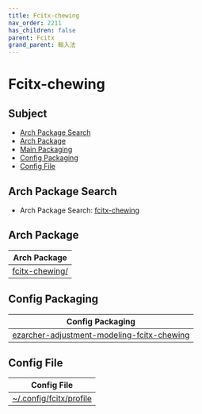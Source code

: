 ```yaml
---
title: Fcitx-chewing
nav_order: 2211
has_children: false
parent: Fcitx
grand_parent: 輸入法
---
```



# Fcitx-chewing


## Subject

* [Arch Package Search](#arch-package-search)
* [Arch Package](#arch-package)
* [Main Packaging](#main-packaging)
* [Config Packaging](#config-packaging)
* [Config File](#config-file)


## Arch Package Search

* Arch Package Search: [fcitx-chewing](https://archlinux.org/packages/?sort=&q=fcitx-chewing&maintainer=&flagged=)


## Arch Package

| Arch Package |
| --- |
| [fcitx-chewing/](https://archlinux.org/packages/community/x86_64/fcitx-chewing/) |


## Config Packaging

| Config Packaging |
| --- |
| [ezarcher-adjustment-modeling-fcitx-chewing](https://github.com/samwhelp/ezarcher-adjustment/tree/main/project/ezarcher-adjustment-system/ezarcher-adjustment-packaging/pack/core/im/fcitx/ezarcher-adjustment-modeling-fcitx-chewing) |


## Config File

| Config File |
| --- |
| [~/.config/fcitx/profile](https://github.com/samwhelp/ezarcher-adjustment/blob/main/project/ezarcher-adjustment-system/ezarcher-adjustment-packaging/pack/core/im/fcitx/ezarcher-adjustment-modeling-fcitx-chewing/asset/overlay/etc/skel/.config/fcitx/profile) |
